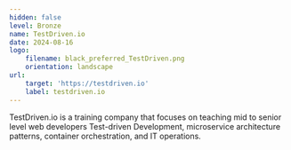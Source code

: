 ```yaml
---
hidden: false
level: Bronze
name: TestDriven.io
date: 2024-08-16
logo:
    filename: black_preferred_TestDriven.png
    orientation: landscape
url:
    target: 'https://testdriven.io'
    label: testdriven.io
---
```

TestDriven.io is a training company that focuses on teaching mid to senior level web developers Test-driven Development, microservice architecture patterns, container orchestration, and IT operations.




